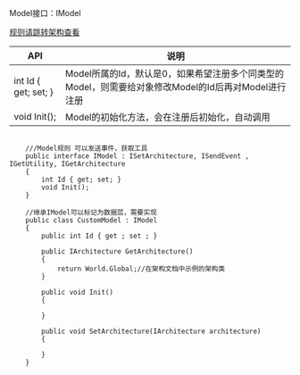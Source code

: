 Model接口：IModel

[规则请跳转架构查看](https://gitee.com/NikaidoShinku/YukiFrameWork/blob/master/YukiFrameWork/Framework/2.Architecture.md)

| API      | 说明 |
| ----------- | ----------- |
| int Id { get; set; }| Model所属的Id，默认是0，如果希望注册多个同类型的Model，则需要给对象修改Model的Id后再对Model进行注册 |
| void Init(); | Model的初始化方法，会在注册后初始化，自动调用 |

```
    
    ///Model规则 可以发送事件，获取工具
    public interface IModel : ISetArchitecture, ISendEvent , IGetUtility, IGetArchitecture
    {               
        int Id { get; set; }
        void Init();        
    }
    
    //继承IModel可以标记为数据层，需要实现
    public class CustomModel : IModel
    {
        public int Id { get ; set ; }      

        public IArchitecture GetArchitecture()
        {
            return World.Global;//在架构文档中示例的架构类
        }

        public void Init()
        {
            
        }

        public void SetArchitecture(IArchitecture architecture)
        {
            
        }
    }
    
   
```